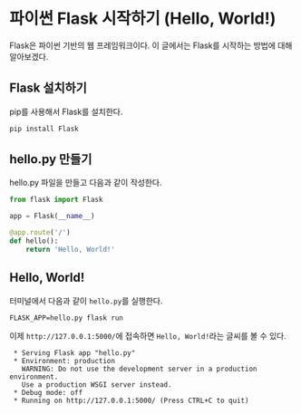 # 파이썬 Flask 시작하기 (Hello, World!)

Flask은 파이썬 기반의 웹 프레임워크이다. 이 글에서는 Flask를 시작하는 방법에 대해 알아보겠다. 

## Flask 설치하기

pip를 사용해서 Flask를 설치한다.

```bash
pip install Flask
```

## hello.py 만들기

hello.py 파일을 만들고 다음과 같이 작성한다.

```python
from flask import Flask

app = Flask(__name__)

@app.route('/')
def hello():
    return 'Hello, World!'
```

## Hello, World! 

터미널에서 다음과 같이 `hello.py`를 실행한다.

```
FLASK_APP=hello.py flask run
```

이제 `http://127.0.0.1:5000/`에 접속하면 `Hello, World!`라는 글씨를 볼 수 있다.

```
 * Serving Flask app "hello.py"
 * Environment: production
   WARNING: Do not use the development server in a production environment.
   Use a production WSGI server instead.
 * Debug mode: off
 * Running on http://127.0.0.1:5000/ (Press CTRL+C to quit)
```